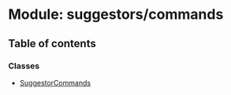 # Module: suggestors/commands

## Table of contents

### Classes

- [SuggestorCommands](../wiki/suggestors.commands.SuggestorCommands)
